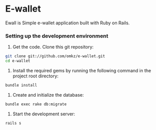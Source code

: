 # E-wallet

Ewall is Simple e-wallet application built with Ruby on Rails.

### Setting up the development environment

1. Get the code. Clone this git repository:

  ```bash
  git clone git://github.com/omkz/e-wallet.git
  cd e-wallet
  ```

1. Install the required gems by running the following command in the project root directory:

  ```bash
  bundle install
  ```

1. Create and initialize the database:

  ```bash
  bundle exec rake db:migrate
  ```

1. Start the development server:

  ```bash
  rails s
  ```
